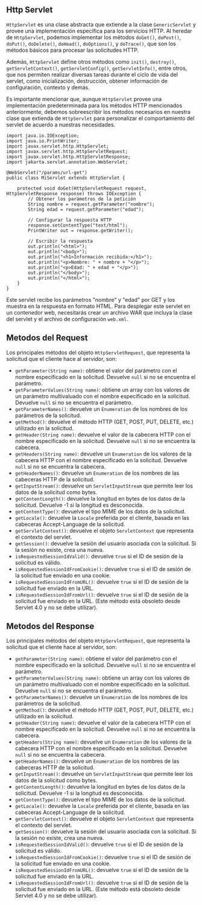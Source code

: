 ## Http Servlet

`HttpServlet` es una clase abstracta que extiende a la clase `GenericServlet` y provee una implementación específica para los servicios HTTP. Al heredar de `HttpServlet`, podemos implementar los métodos `doGet()`, `doPost()`, `doPut()`, `doDelete()`, `doHead()`, `doOptions()`, y `doTrace()`, que son los métodos básicos para procesar las solicitudes HTTP.

Además, `HttpServlet` define otros métodos como `init()`, `destroy()`, `getServletContext()`, `getServletConfig()`, `getServletInfo()`, entre otros, que nos permiten realizar diversas tareas durante el ciclo de vida del servlet, como inicialización, destrucción, obtener información de configuración, contexto y demás.

Es importante mencionar que, aunque `HttpServlet` provee una implementación predeterminada para los métodos HTTP mencionados anteriormente, debemos sobreescribir los métodos necesarios en nuestra clase que extienda de `HttpServlet` para personalizar el comportamiento del servlet de acuerdo a nuestras necesidades.

```
import java.io.IOException;
import java.io.PrintWriter;
import javax.servlet.http.HttpServlet;
import javax.servlet.http.HttpServletRequest;
import javax.servlet.http.HttpServletResponse;
import jakarta.servlet.annotation.WebServlet;

@WebServlet("/params/url-get")
public class MiServlet extends HttpServlet {

    protected void doGet(HttpServletRequest request, HttpServletResponse response) throws IOException {
        // Obtener los parámetros de la petición
        String nombre = request.getParameter("nombre");
        String edad = request.getParameter("edad");

        // Configurar la respuesta HTTP
        response.setContentType("text/html");
        PrintWriter out = response.getWriter();

        // Escribir la respuesta
        out.println("<html>");
        out.println("<body>");
        out.println("<h1>Información recibida:</h1>");
        out.println("<p>Nombre: " + nombre + "</p>");
        out.println("<p>Edad: " + edad + "</p>");
        out.println("</body>");
        out.println("</html>");
    }
}
```

Este servlet recibe los parámetros "nombre" y "edad" por GET y los muestra en la respuesta en formato HTML. Para desplegar este servlet en un contenedor web, necesitarás crear un archivo WAR que incluya la clase del servlet y el archivo de configuración `web.xml`.


## Metodos del Request

Los principales métodos del objeto `HttpServletRequest`, que representa la solicitud que el cliente hace al servidor, son:

-   `getParameter(String name)`: obtiene el valor del parámetro con el nombre especificado en la solicitud. Devuelve `null` si no se encuentra el parámetro.
-   `getParameterValues(String name)`: obtiene un array con los valores de un parámetro multivaluado con el nombre especificado en la solicitud. Devuelve `null` si no se encuentra el parámetro.
-   `getParameterNames()`: devuelve un `Enumeration` de los nombres de los parámetros de la solicitud.
-   `getMethod()`: devuelve el método HTTP (GET, POST, PUT, DELETE, etc.) utilizado en la solicitud.
-   `getHeader(String name)`: devuelve el valor de la cabecera HTTP con el nombre especificado en la solicitud. Devuelve `null` si no se encuentra la cabecera.
-   `getHeaders(String name)`: devuelve un `Enumeration` de los valores de la cabecera HTTP con el nombre especificado en la solicitud. Devuelve `null` si no se encuentra la cabecera.
-   `getHeaderNames()`: devuelve un `Enumeration` de los nombres de las cabeceras HTTP de la solicitud.
-   `getInputStream()`: devuelve un `ServletInputStream` que permite leer los datos de la solicitud como bytes.
-   `getContentLength()`: devuelve la longitud en bytes de los datos de la solicitud. Devuelve -1 si la longitud es desconocida.
-   `getContentType()`: devuelve el tipo MIME de los datos de la solicitud.
-   `getLocale()`: devuelve la `Locale` preferida por el cliente, basada en las cabeceras Accept-Language de la solicitud.
-   `getServletContext()`: devuelve el objeto `ServletContext` que representa el contexto del servlet.
-   `getSession()`: devuelve la sesión del usuario asociada con la solicitud. Si la sesión no existe, crea una nueva.
-   `isRequestedSessionIdValid()`: devuelve `true` si el ID de sesión de la solicitud es válido.
-   `isRequestedSessionIdFromCookie()`: devuelve `true` si el ID de sesión de la solicitud fue enviado en una cookie.
-   `isRequestedSessionIdFromURL()`: devuelve `true` si el ID de sesión de la solicitud fue enviado en la URL.
-   `isRequestedSessionIdFromUrl()`: devuelve `true` si el ID de sesión de la solicitud fue enviado en la URL. (Este método está obsoleto desde Servlet 4.0 y no se debe utilizar).

## Metodos del Response


Los principales métodos del objeto `HttpServletRequest`, que representa la solicitud que el cliente hace al servidor, son:

-   `getParameter(String name)`: obtiene el valor del parámetro con el nombre especificado en la solicitud. Devuelve `null` si no se encuentra el parámetro.
-   `getParameterValues(String name)`: obtiene un array con los valores de un parámetro multivaluado con el nombre especificado en la solicitud. Devuelve `null` si no se encuentra el parámetro.
-   `getParameterNames()`: devuelve un `Enumeration` de los nombres de los parámetros de la solicitud.
-   `getMethod()`: devuelve el método HTTP (GET, POST, PUT, DELETE, etc.) utilizado en la solicitud.
-   `getHeader(String name)`: devuelve el valor de la cabecera HTTP con el nombre especificado en la solicitud. Devuelve `null` si no se encuentra la cabecera.
-   `getHeaders(String name)`: devuelve un `Enumeration` de los valores de la cabecera HTTP con el nombre especificado en la solicitud. Devuelve `null` si no se encuentra la cabecera.
-   `getHeaderNames()`: devuelve un `Enumeration` de los nombres de las cabeceras HTTP de la solicitud.
-   `getInputStream()`: devuelve un `ServletInputStream` que permite leer los datos de la solicitud como bytes.
-   `getContentLength()`: devuelve la longitud en bytes de los datos de la solicitud. Devuelve -1 si la longitud es desconocida.
-   `getContentType()`: devuelve el tipo MIME de los datos de la solicitud.
-   `getLocale()`: devuelve la `Locale` preferida por el cliente, basada en las cabeceras Accept-Language de la solicitud.
-   `getServletContext()`: devuelve el objeto `ServletContext` que representa el contexto del servlet.
-   `getSession()`: devuelve la sesión del usuario asociada con la solicitud. Si la sesión no existe, crea una nueva.
-   `isRequestedSessionIdValid()`: devuelve `true` si el ID de sesión de la solicitud es válido.
-   `isRequestedSessionIdFromCookie()`: devuelve `true` si el ID de sesión de la solicitud fue enviado en una cookie.
-   `isRequestedSessionIdFromURL()`: devuelve `true` si el ID de sesión de la solicitud fue enviado en la URL.
-   `isRequestedSessionIdFromUrl()`: devuelve `true` si el ID de sesión de la solicitud fue enviado en la URL. (Este método está obsoleto desde Servlet 4.0 y no se debe utilizar).